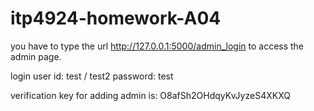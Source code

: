 # itp4924-homework-A04
you have to type the url http://127.0.0.1:5000/admin_login to access the admin page.

login user id: test / test2
password: test

verification key for adding admin is: O8afSh2OHdqyKvJyzeS4XKXQ
